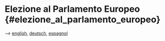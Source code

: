 # Elezione al Parlamento Europeo {#elezione_al_parlamento_europeo}

\--\> [ english](ElectAct0405En "wikilink"), [
deutsch](ElectAct0405De "wikilink"), [
espagnol](ElectAct0405Es "wikilink")
